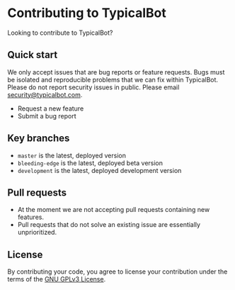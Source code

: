 # Contributing to TypicalBot

Looking to contribute to TypicalBot?

## Quick start

We only accept issues that are bug reports or feature requests. Bugs must be isolated and reproducible problems that we can fix within TypicalBot. Please do not report security issues in public. Please email security@typicalbot.com.

* Request a new feature
* Submit a bug report

## Key branches

- `master` is the latest, deployed version
- `bleeding-edge` is the latest, deployed beta version
- `development` is the latest, deployed development version

## Pull requests

- At the moment we are not accepting pull requests containing new features. 
- Pull requests that do not solve an existing issue are essentially unprioritized.

## License
By contributing your code, you agree to license your contribution under the terms of the [GNU GPLv3 License](LICENSE.md).